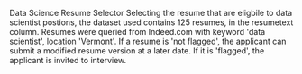 Data Science Resume Selector
Selecting the resume that are eligbile to data scientist postions, the dataset used contains 125 resumes, in the resumetext column. Resumes were queried from Indeed.com with keyword 'data scientist', location 'Vermont'. If a resume is 'not flagged', the applicant can submit a modified resume version at a later date. If it is 'flagged', the applicant is invited to interview.
